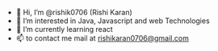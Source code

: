 - 👋 Hi, I’m @rishik0706 (Rishi Karan)
- 👀 I’m interested in Java, Javascript and web Technologies
- 🌱 I’m currently learning react
- 📫 to contact me mail at rishikaran0706@gmail.com

<!---
rishik0706/rishik0706 is a ✨ special ✨ repository because its `README.md` (this file) appears on your GitHub profile.
You can click the Preview link to take a look at your changes.
--->
